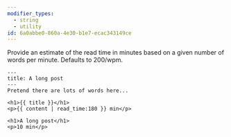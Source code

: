 ```yaml
---
modifier_types:
  - string
  - utility
id: 6a0abbe0-860a-4e30-b1e7-ecac343149ce
---
```

Provide an estimate of the read time in minutes based on a given number of words per minute. Defaults to 200/wpm.

```.language-yaml
---
title: A long post
---
Pretend there are lots of words here...
```

```
<h1>{{ title }}</h1>
<p>{{ content | read_time:180 }} min</p>
```

```.language-output
<h1>A long post</h1>
<p>10 min</p>
```
